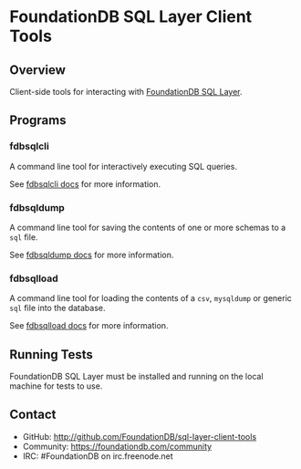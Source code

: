 # FoundationDB SQL Layer Client Tools

## Overview

Client-side tools for interacting with
[FoundationDB SQL Layer](https://github.com/foundationdb/sql-layer).


## Programs

### fdbsqlcli

A command line tool for interactively executing SQL queries.

See [fdbsqlcli docs](https://foundationdb.com/layers/sql/Admin/fdbsqlcli.html)
for more information.


### fdbsqldump

A command line tool for saving the contents of one or more schemas to a `sql`
file.

See [fdbsqldump docs](https://foundationdb.com/layers/sql/Admin/backup.html#fdbsqldump-command-line-tool)
for more information.

### fdbsqlload

A command line tool for loading the contents of a `csv`, `mysqldump` or
generic `sql` file into the database.

See [fdbsqlload docs](https://foundationdb.com/layers/sql/Admin/backup.html#fdbsqlload-command-line-tool)
for more information.


## Running Tests

FoundationDB SQL Layer must be installed and running on the local machine for tests to use.

## Contact

* GitHub: http://github.com/FoundationDB/sql-layer-client-tools
* Community: https://foundationdb.com/community
* IRC: #FoundationDB on irc.freenode.net

